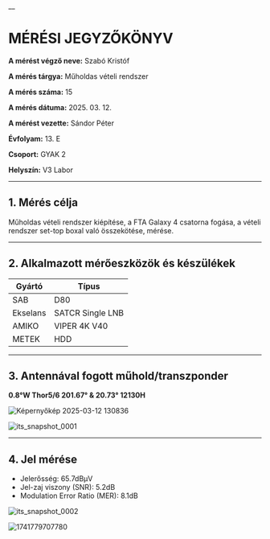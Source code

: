 __
# MÉRÉSI JEGYZŐKÖNYV

**A mérést végző neve:** Szabó Kristóf 

**A mérés tárgya:** Műholdas vételi rendszer

**A mérés száma:** 15

**A mérés dátuma:** 2025. 03. 12.

**A mérést vezette:** Sándor Péter  

**Évfolyam:** 13. E  

**Csoport:** GYAK 2  

**Helyszín:** V3 Labor

---

## 1. Mérés célja

Műholdas vételi rendszer kiépítése, a FTA Galaxy 4 csatorna fogása, a vételi rendszer set-top boxal való összekötése, mérése.

---

## 2. Alkalmazott mérőeszközök és készülékek

| Gyártó | Típus       |
| ----------------------------------- | ----------- |
| SAB | D80 |
| Ekselans | SATCR Single LNB |
| AMIKO | VIPER 4K V40 |
| METEK | HDD |


---

## 3. Antennával fogott műhold/transzponder

**0.8°W Thor5/6 201.67° & 20.73° 12130H**

![Képernyőkép 2025-03-12 130836](https://github.com/user-attachments/assets/e96bf5ed-3bf6-4d39-8699-822a1871993a)


![its_snapshot_0001](https://github.com/user-attachments/assets/5fa801cf-9e89-4143-9932-d47f7d467428)


---

## 4. Jel mérése

- Jelerősség: 65.7dBμV
- Jel-zaj viszony (SNR): 5.2dB
- Modulation Error Ratio (MER): 8.1dB

![its_snapshot_0002](https://github.com/user-attachments/assets/f5387e18-2dec-4bd7-9a0d-871c37ca063d)

![1741779707780](https://github.com/user-attachments/assets/497a1e9f-5033-4129-8ecf-b91e38dc5e77)
